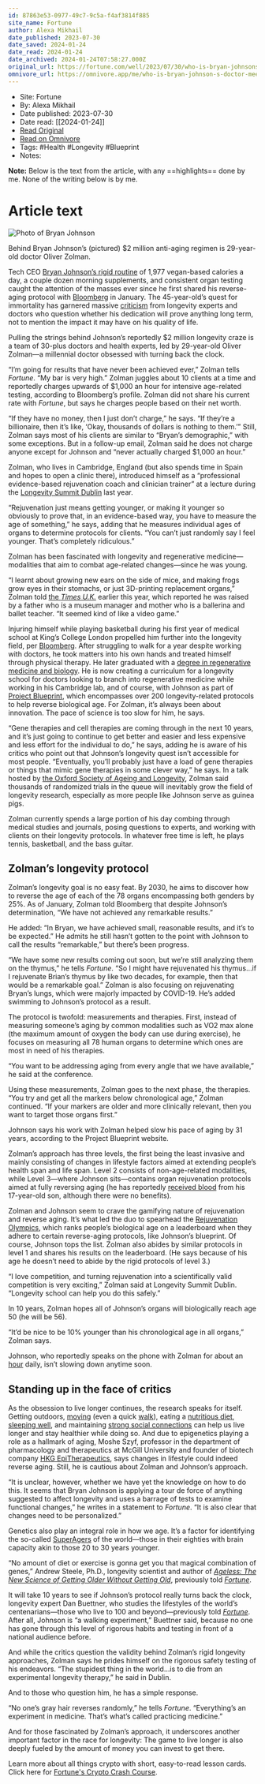 ```yaml
---
id: 87863e53-0977-49c7-9c5a-f4af3814f885
site_name: Fortune
author: Alexa Mikhail
date_published: 2023-07-30
date_saved: 2024-01-24
date_read: 2024-01-24
date_archived: 2024-01-24T07:58:27.000Z
original_url: https://fortune.com/well/2023/07/30/who-is-bryan-johnsons-doctor-oliver-zolman/
omnivore_url: https://omnivore.app/me/who-is-bryan-johnson-s-doctor-meet-oliver-zolman-fortune-well-18d38da686f
---
```


 - Site: Fortune
 - By: Alexa Mikhail
 - Date published: 2023-07-30
 - Date read: [[2024-01-24]]
 - [Read Original](https://fortune.com/well/2023/07/30/who-is-bryan-johnsons-doctor-oliver-zolman/)
 - [Read on Omnivore](https://omnivore.app/me/who-is-bryan-johnson-s-doctor-meet-oliver-zolman-fortune-well-18d38da686f)
 - Tags:  #Health  #Longevity  #Blueprint 
 - Notes: 

**Note:** Below is the text from the article, with any ==highlights== done by me. None of the writing below is by me.

# Article text
![Photo of Bryan Johnson](https://proxy-prod.omnivore-image-cache.app/0x0,sY57XZTCcW0Ap8-c6aZXA67xlWvC3YsgKFAJD1ueMt0g/https://content.fortune.com/wp-content/uploads/2023/07/GettyImages-1236026498-e1688843970764.jpg?w=1440&q=75)

Behind Bryan Johnson’s (pictured) $2 million anti-aging regimen is 29-year-old doctor Oliver Zolman.

Tech CEO [Bryan Johnson’s rigid routine](https://fortune.com/well/2023/01/26/bryan-johnson-extreme-anti-aging/) of 1,977 vegan-based calories a day, a couple dozen morning supplements, and consistent organ testing caught the attention of the masses ever since he first shared his reverse-aging protocol with [Bloomberg](https://www.bloomberg.com/news/features/2023-01-25/anti-aging-techniques-taken-to-extreme-by-bryan-johnson?srnd=premium&sref=MTy2GeXk) in January. The 45-year-old’s quest for immortality has garnered massive [criticism](https://fortune.com/well/2023/02/01/will-bryan-johnson-reverse-aging-regimen-extend-his-life/) from longevity experts and doctors who question whether his dedication will prove anything long term, not to mention the impact it may have on his quality of life. 

Pulling the strings behind Johnson’s reportedly $2 million longevity craze is a team of 30-plus doctors and health experts, led by 29-year-old Oliver Zolman—a millennial doctor obsessed with turning back the clock. 

“I’m going for results that have never been achieved ever,” Zolman tells _Fortune_. “My bar is very high.” Zolman juggles about 10 clients at a time and reportedly charges upwards of $1,000 an hour for intensive age-related testing, according to Bloomberg’s profile. Zolman did not share his current rate with _Fortune_, but says he charges people based on their net worth. 

“If they have no money, then I just don’t charge,” he says. “If they’re a billionaire, then it’s like, ‘Okay, thousands of dollars is nothing to them.’” Still, Zolman says most of his clients are similar to “Bryan’s demographic,” with some exceptions. But in a follow-up email, Zolman said he does not charge anyone except for Johnson and “never actually charged $1,000 an hour.” 

Zolman, who lives in Cambridge, England (but also spends time in Spain and hopes to open a clinic there), introduced himself as a “professional evidence-based rejuvenation coach and clinician trainer” at a lecture during the [Longevity Summit Dublin](https://www.youtube.com/watch?v=TpME8ShuDNg) last year. 

“Rejuvenation just means getting younger, or making it younger so obviously to prove that, in an evidence-based way, you have to measure the age of something,” he says, adding that he measures individual ages of organs to determine protocols for clients. “You can’t just randomly say I feel younger. That’s completely ridiculous.”

Zolman has been fascinated with longevity and regenerative medicine—modalities that aim to combat age-related changes—since he was young. 

“I learnt about growing new ears on the side of mice, and making frogs grow eyes in their stomachs, or just 3D-printing replacement organs,” Zolman told [the _Times U.K._](https://www.thetimes.co.uk/article/i-gave-tech-tycoon-a-blood-plasma-tranfusion-to-reverse-his-ageing-kzz2w9gbb) earlier this year, which reported he was raised by a father who is a museum manager and mother who is a ballerina and ballet teacher. “It seemed kind of like a video game.” 

Injuring himself while playing basketball during his first year of medical school at King’s College London propelled him further into the longevity field, per [Bloomberg](https://www.bloomberg.com/news/features/2023-01-25/anti-aging-techniques-taken-to-extreme-by-bryan-johnson?srnd=premium&sref=AGYpi2Ba). After struggling to walk for a year despite working with doctors, he took matters into his own hands and treated himself through physical therapy. He later graduated with a [degree in regenerative medicine and biology](https://rejuvenationolympics.com/about-us/). He is now creating a curriculum for a longevity school for doctors looking to branch into regenerative medicine while working in his Cambridge lab, and of course, with Johnson as part of [Project Blueprint](https://blueprint.bryanjohnson.co/#bryan-johnsons-blueprint), which encompasses over 200 longevity-related protocols to help reverse biological age. For Zolman, it’s always been about innovation. The pace of science is too slow for him, he says.

“Gene therapies and cell therapies are coming through in the next 10 years, and it’s just going to continue to get better and easier and less expensive and less effort for the individual to do,” he says, adding he is aware of his critics who point out that Johnson’s longevity quest isn’t accessible for most people. “Eventually, you’ll probably just have a load of gene therapies or things that mimic gene therapies in some clever way,” he says. In a talk hosted by [the Oxford Society of Ageing and Longevity](https://www.youtube.com/watch?v=P14gJI6MdFI), Zolman said thousands of randomized trials in the queue will inevitably grow the field of longevity research, especially as more people like Johnson serve as guinea pigs. 

Zolman currently spends a large portion of his day combing through medical studies and journals, posing questions to experts, and working with clients on their longevity protocols. In whatever free time is left, he plays tennis, basketball, and the bass guitar. 

## **Zolman’s longevity protocol** 

Zolman’s longevity goal is no easy feat. By 2030, he aims to discover how to reverse the age of each of the 78 organs encompassing both genders by 25%. As of January, Zolman told Bloomberg that despite Johnson’s determination, “We have not achieved any remarkable results.” 

He added: “In Bryan, we have achieved small, reasonable results, and it’s to be expected.” He admits he still hasn’t gotten to the point with Johnson to call the results “remarkable,” but there’s been progress.

“We have some new results coming out soon, but we’re still analyzing them on the thymus,” he tells _Fortune_. “So I might have rejuvenated his thymus…if I rejuvenate Brian’s thymus by like two decades, for example, then that would be a remarkable goal.” Zolman is also focusing on rejuvenating Bryan’s lungs, which were majorly impacted by COVID-19\. He’s added swimming to Johnson’s protocol as a result. 

The protocol is twofold: measurements and therapies. First, instead of measuring someone’s aging by common modalities such as VO2 max alone (the maximum amount of oxygen the body can use during exercise), he focuses on measuring all 78 human organs to determine which ones are most in need of his therapies. 

“You want to be addressing aging from every angle that we have available,” he said at the conference. 

Using these measurements, Zolman goes to the next phase, the therapies. “You try and get all the markers below chronological age,” Zolman continued. “If your markers are older and more clinically relevant, then you want to target those organs first.”

Johnson says his work with Zolman helped slow his pace of aging by 31 years, according to the Project Blueprint website.

Zolman’s approach has three levels, the first being the least invasive and mainly consisting of changes in lifestyle factors aimed at extending people’s health span and life span. Level 2 consists of non-age-related modalities, while Level 3—where Johnson sits—contains organ rejuvenation protocols aimed at fully reversing aging (he has reportedly [received blood](https://fortune.com/2023/05/23/bryan-johnson-tech-ceo-spends-2-million-year-young-swapping-blood-17-year-old-son-talmage-70-father/) from his 17-year-old son, although there were no benefits). 

Zolman and Johnson seem to crave the gamifying nature of rejuvenation and reverse aging. It’s what led the duo to spearhead the [Rejuvenation Olympics](https://rejuvenationolympics.com/about-us/), which ranks people’s biological age on a leaderboard when they adhere to certain reverse-aging protocols, like Johnson’s blueprint. Of course, Johnson tops the list. Zolman also abides by similar protocols in level 1 and shares his results on the leaderboard. (He says because of his age he doesn’t need to abide by the rigid protocols of level 3.) 

“I love competition, and turning rejuvenation into a scientifically valid competition is very exciting,” Zolman said at Longevity Summit Dublin. “Longevity school can help you do this safely.” 

In 10 years, Zolman hopes all of Johnson’s organs will biologically reach age 50 (he will be 56). 

“It’d be nice to be 10% younger than his chronological age in all organs,” Zolman says. 

Johnson, who reportedly speaks on the phone with Zolman for about an [hour](https://www.newstatesman.com/encounter/2023/06/how-to-live-forever) daily, isn’t slowing down anytime soon.

## **Standing up in the face of critics**

As the obsession to live longer continues, the research speaks for itself. Getting outdoors, [moving](https://fortune.com/well/2023/06/04/best-time-of-day-to-exercise/) (even a quick [walk](https://fortune.com/well/2022/11/02/walking-maximize-the-benefits/)), eating a [nutritious diet](https://fortune.com/well/2023/03/20/improve-gut-health-diversity-diet-eat-30-plants-a-week/), [sleeping well](https://fortune.com/well/2023/06/28/guide-to-better-sleep/), and maintaining [strong social connections](https://fortune.com/well/2023/06/14/best-places-for-families-2023/) can help us live longer and stay healthier while doing so. And due to epigenetics playing a role as a hallmark of aging, Moshe Szyf, professor in the department of pharmacology and therapeutics at McGill University and founder of biotech company [HKG EpiTherapeutics](https://hkgepitherapeutics.com/about/team/), says changes in lifestyle could indeed reverse aging. Still, he is cautious about Zolman and Johnson’s approach. 

“It is unclear, however, whether we have yet the knowledge on how to do this. It seems that Bryan Johnson is applying a tour de force of anything suggested to affect longevity and uses a barrage of tests to examine functional changes,” he writes in a statement to _Fortune_. “It is also clear that changes need to be personalized.” 

Genetics also play an integral role in how we age. It’s a factor for identifying the so-called [SuperAgers](https://fortune.com/well/2023/03/18/superagers-have-memories-similar-to-those-20-to-30-years-younger/#:~:text=SuperAgers%20are%20people%20over%20age,age%20of%2065%20who%20have) of the world—those in their eighties with brain capacity akin to those 20 to 30 years younger.

“No amount of diet or exercise is gonna get you that magical combination of genes,” Andrew Steele, Ph.D., longevity scientist and author of [_Ageless: The New Science of Getting Older Without Getting Old_](https://andrewsteele.co.uk/ageless/), previously told [_Fortune_](https://fortune.com/well/2023/02/04/spending-millions-on-longevity-not-sustainable-says-blue-zone-expert/). 

It will take 10 years to see if Johnson’s protocol really turns back the clock, longevity expert Dan Buettner, who studies the lifestyles of the world’s centenarians—those who live to 100 and beyond—previously told [_Fortune_](https://fortune.com/well/2023/02/04/spending-millions-on-longevity-not-sustainable-says-blue-zone-expert/). After all, Johnson is “a walking experiment,” Buettner said, because no one has gone through this level of rigorous habits and testing in front of a national audience before. 

And while the critics question the validity behind Zolman’s rigid longevity approaches, Zolman says he prides himself on the rigorous safety testing of his endeavors. “The stupidest thing in the world…is to die from an experimental longevity therapy,” he said in Dublin. 

And to those who question him, he has a simple response. 

“No one’s gray hair reverses randomly,” he tells _Fortune_. “Everything’s an experiment in medicine. That’s what’s called practicing medicine.” 

And for those fascinated by Zolman’s approach, it underscores another important factor in the race for longevity: The game to live longer is also deeply fueled by the amount of money you can invest to get there. 

Learn more about all things crypto with short, easy-to-read lesson cards. Click here for [Fortune's Crypto Crash Course](https://fortune.com/crypto/crash-course/).